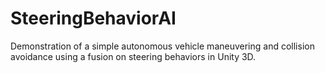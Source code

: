 # SteeringBehaviorAI
Demonstration of a simple autonomous vehicle maneuvering and collision avoidance using a fusion on steering behaviors in Unity 3D.
